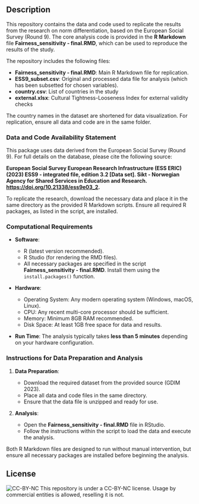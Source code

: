 ## Description

This repository contains the data and code used to replicate the results from the research on norm differentiation, based on the European Social Survey (Round 9). The core analysis code is provided in the **R Markdown** file **Fairness_sensitivity - final.RMD**, which can be used to reproduce the results of the study.

The repository includes the following files:

- **Fairness_sensitivity - final.RMD**: Main R Markdown file for replication.
- **ESS9_subset.csv**: Original and processed data file for analysis (which has been subsetted for chosen variables).
- **country.csv**: List of countries in the study
- **external.xlsx**: Cultural Tightness-Looseness Index for external validity checks 

The country names in the dataset are shortened for data visualization. For replication, ensure all data and code are in the same folder.

### Data and Code Availability Statement

This package uses data derived from the European Social Survey (Round 9). For full details on the database, please cite the following source:

**European Social Survey European Research Infrastructure (ESS ERIC) (2023) ESS9 - integrated file, edition 3.2 [Data set]. Sikt - Norwegian Agency for Shared Services in Education and Research. https://doi.org/10.21338/ess9e03_2.**

To replicate the research, download the necessary data and place it in the same directory as the provided R Markdown scripts. Ensure all required R packages, as listed in the script, are installed.

### Computational Requirements

- **Software**:
  - R (latest version recommended).
  - R Studio (for rendering the RMD files).
  - All necessary packages are specified in the script **Fairness_sensitivity - final.RMD**. Install them using the `install.packages()` function.

- **Hardware**:
  - Operating System: Any modern operating system (Windows, macOS, Linux).
  - CPU: Any recent multi-core processor should be sufficient.
  - Memory: Minimum 8GB RAM recommended.
  - Disk Space: At least 1GB free space for data and results.

- **Run Time**: The analysis typically takes **less than 5 minutes** depending on your hardware configuration.

### Instructions for Data Preparation and Analysis

1. **Data Preparation**:
   - Download the required dataset from the provided source (GDIM 2023).
   - Place all data and code files in the same directory.
   - Ensure that the data file is unzipped and ready for use.

2. **Analysis**:
   - Open the **Fairness_sensitivity - final.RMD** file in RStudio.
   - Follow the instructions within the script to load the data and execute the analysis.

Both R Markdown files are designed to run without manual intervention, but ensure all necessary packages are installed before beginning the analysis.

## License

![CC-BY-NC](assets/cc-by-nc.png) This repository is under a CC-BY-NC license. Usage by commercial entities is allowed, reselling it is not.

